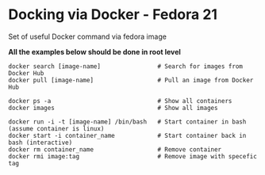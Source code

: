 # Docking via Docker - Fedora 21

  Set of useful Docker command via fedora image

  **All the examples below should be done in root level**
  ```shell
  docker search [image-name]                # Search for images from Docker Hub
  docker pull [image-name]                  # Pull an image from Docker Hub
  
  docker ps -a                              # Show all containers
  docker images                             # Show all images
  
  docker run -i -t [image-name] /bin/bash   # Start container in bash (assume container is linux)
  docker start -i container_name            # Start container back in bash (interactive)
  docker rm container_name                  # Remove container
  docker rmi image:tag                      # Remove image with specefic tag
  ```


